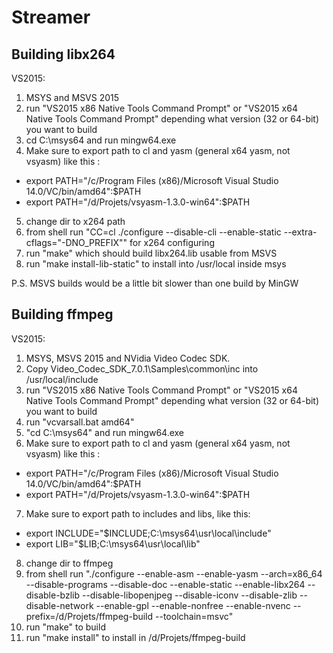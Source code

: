 # Streamer

## Building libx264
VS2015:

1. MSYS and MSVS 2015
2. run "VS2015 x86 Native Tools Command Prompt" or "VS2015 x64 Native Tools Command Prompt" depending what version (32 or 64-bit) you want to build
3. cd C:\msys64 and run mingw64.exe
4. Make sure to export path to cl and yasm (general x64 yasm, not vsyasm) like this :
 - export PATH="/c/Program Files (x86)/Microsoft Visual Studio 14.0/VC/bin/amd64":$PATH
 - export PATH="/d/Projets/vsyasm-1.3.0-win64":$PATH
5. change dir to x264 path
6. from shell run "CC=cl ./configure --disable-cli --enable-static --extra-cflags="-DNO_PREFIX"" for x264 configuring
7. run "make" which should build libx264.lib usable from MSVS
8. run "make install-lib-static" to install into /usr/local inside msys

P.S. MSVS builds would be a little bit slower than one build by MinGW

## Building ffmpeg
VS2015:

1. MSYS, MSVS 2015 and NVidia Video Codec SDK.
2. Copy Video_Codec_SDK_7.0.1\Samples\common\inc into /usr/local/include
3. run "VS2015 x86 Native Tools Command Prompt" or "VS2015 x64 Native Tools Command Prompt" depending what version (32 or 64-bit) you want to build
4. run "vcvarsall.bat amd64"
5. "cd C:\msys64" and run mingw64.exe
6. Make sure to export path to cl and yasm (general x64 yasm, not vsyasm) like this :
 - export PATH="/c/Program Files (x86)/Microsoft Visual Studio 14.0/VC/bin/amd64":$PATH
 - export PATH="/d/Projets/vsyasm-1.3.0-win64":$PATH
7. Make sure to export path to includes and libs, like this:
 - export INCLUDE="$INCLUDE;C:\msys64\usr\local\include"
 - export LIB="$LIB;C:\msys64\usr\local\lib"
8. change dir to ffmpeg
9. from shell run "./configure --enable-asm --enable-yasm --arch=x86_64 --disable-programs --disable-doc --enable-static --enable-libx264 --disable-bzlib --disable-libopenjpeg --disable-iconv --disable-zlib --disable-network --enable-gpl --enable-nonfree --enable-nvenc --prefix=/d/Projets/ffmpeg-build --toolchain=msvc"
10. run "make" to build
11. run "make install" to install in /d/Projets/ffmpeg-build
